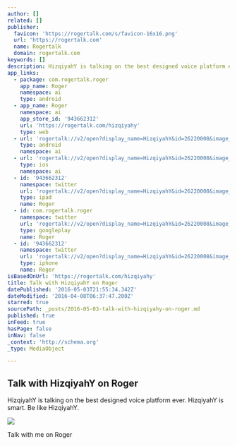 ```yaml
---
author: []
related: []
publisher:
  favicon: 'https://rogertalk.com/s/favicon-16x16.png'
  url: 'https://rogertalk.com'
  name: Rogertalk
  domain: rogertalk.com
keywords: []
description: HizqiyahY is talking on the best designed voice platform ever. HizqiyahY is smart. Be like HizqiyahY.
app_links:
  - package: com.rogertalk.roger
    app_name: Roger
    namespace: ai
    type: android
  - app_name: Roger
    namespace: ai
    app_store_id: '943662312'
    url: 'https://rogertalk.com/hizqiyahy'
    type: web
  - url: 'rogertalk://v2/open?display_name=HizqiyahY&id=26220008&image_url=https%3A%2F%2Fapi.rogertalk.com%2Ffile%2F4f10b56692eed3fdae43bddf51bbf5893414b0dcfc89c37c66ae204494e1c332-p.jpg'
    type: android
    namespace: ai
  - url: 'rogertalk://v2/open?display_name=HizqiyahY&id=26220008&image_url=https%3A%2F%2Fapi.rogertalk.com%2Ffile%2F4f10b56692eed3fdae43bddf51bbf5893414b0dcfc89c37c66ae204494e1c332-p.jpg'
    type: ios
    namespace: ai
  - id: '943662312'
    namespace: twitter
    url: 'rogertalk://v2/open?display_name=HizqiyahY&id=26220008&image_url=https%3A%2F%2Fapi.rogertalk.com%2Ffile%2F4f10b56692eed3fdae43bddf51bbf5893414b0dcfc89c37c66ae204494e1c332-p.jpg'
    type: ipad
    name: Roger
  - id: com.rogertalk.roger
    namespace: twitter
    url: 'rogertalk://v2/open?display_name=HizqiyahY&id=26220008&image_url=https%3A%2F%2Fapi.rogertalk.com%2Ffile%2F4f10b56692eed3fdae43bddf51bbf5893414b0dcfc89c37c66ae204494e1c332-p.jpg'
    type: googleplay
    name: Roger
  - id: '943662312'
    namespace: twitter
    url: 'rogertalk://v2/open?display_name=HizqiyahY&id=26220008&image_url=https%3A%2F%2Fapi.rogertalk.com%2Ffile%2F4f10b56692eed3fdae43bddf51bbf5893414b0dcfc89c37c66ae204494e1c332-p.jpg'
    type: iphone
    name: Roger
isBasedOnUrl: 'https://rogertalk.com/hizqiyahy'
title: Talk with HizqiyahY on Roger
datePublished: '2016-05-03T21:55:34.342Z'
dateModified: '2016-04-08T06:37:47.200Z'
starred: true
sourcePath: _posts/2016-05-03-talk-with-hizqiyahy-on-roger.md
published: true
inFeed: true
hasPage: false
inNav: false
_context: 'http://schema.org'
_type: MediaObject

---
```

<article style=""><h1>Talk with HizqiyahY on Roger</h1><p>HizqiyahY is talking on the best designed voice platform ever. HizqiyahY is smart. Be like HizqiyahY.</p><img src="https://api.rogertalk.com/file/4f10b56692eed3fdae43bddf51bbf5893414b0dcfc89c37c66ae204494e1c332-p.jpg" /></article>

Talk with me on Roger